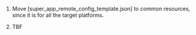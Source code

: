 1. Move [super_app_remote_config_template.json] to common resources, since it is for all the target
platforms.

2. TBF